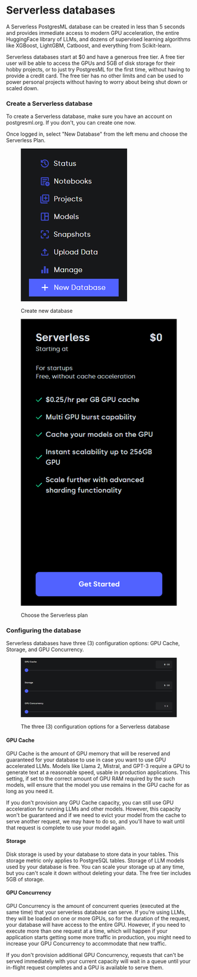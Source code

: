 # Serverless databases

A Serverless PostgresML database can be created in less than 5 seconds and provides immediate access to modern GPU acceleration, the entire HuggingFace library of LLMs, and dozens of supervised learning algorithms like XGBoost, LightGBM, Catboost, and everything from Scikit-learn.

Serverless databases start at $0 and have a generous free tier. A free tier user will be able to access the GPUs and 5GB of disk storage for their hobby projects, or to just try PostgresML for the first time, without having to provide a credit card. The free tier has no other limits and can be used to power personal projects without having to worry about being shut down or scaled down.

### Create a Serverless database

To create a Serverless database, make sure you have an account on postgresml.org. If you don't, you can create one now.

Once logged in, select "New Database" from the left menu and choose the Serverless Plan.

<figure><img src="../../../.gitbook/assets/image%20(1).png" alt=""><figcaption><p>Create new database</p></figcaption></figure>

<figure><img src="../../../.gitbook/assets/image%20(2).png" alt=""><figcaption><p>Choose the Serverless plan</p></figcaption></figure>

### Configuring the database

Serverless databases have three (3) configuration options: GPU Cache, Storage, and GPU Concurrency.

<figure><img src="../../../.gitbook/assets/image%20(3).png" alt=""><figcaption><p>The three (3) configuration options for a Serverless database</p></figcaption></figure>

#### GPU Cache

GPU Cache is the amount of GPU memory that will be reserved and guaranteed for your database to use in case you want to use GPU accelerated LLMs. Models like Llama 2, Mistral, and GPT-3 require a GPU to generate text at a reasonable speed, usable in production applications. This setting, if set to the correct amount of GPU RAM required by the such models, will ensure that the model you use remains in the GPU cache for as long as you need it.

If you don't provision any GPU Cache capacity, you can still use GPU acceleration for running LLMs and other models. However, this capacity won't be guaranteed and if we need to evict your model from the cache to serve another request, we may have to do so, and you'll have to wait until that request is complete to use your model again.

#### Storage

Disk storage is used by your database to store data in your tables. This storage metric only applies to PostgreSQL tables. Storage of LLM models used by your database is free. You can scale your storage up at any time, but you can't scale it down without deleting your data. The free tier includes 5GB of storage.

#### GPU Concurrency

GPU Concurrency is the amount of concurrent queries (executed at the same time) that your serverless database can serve. If you're using LLMs, they will be loaded on one or more GPUs, so for the duration of the request, your database will have access to the entire GPU. However, if you need to execute more than one request at a time, which will happen if your application starts getting some more traffic in production, you might need to increase your GPU Concurrency to accommodate that new traffic.

If you don't provision additional GPU Concurrency, requests that can't be served immediately with your current capacity will wait in a queue until your in-flight request completes and a GPU is available to serve them.
